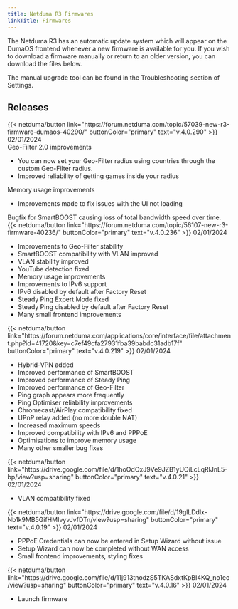 ```yaml
---
title: Netduma R3 Firmwares
linkTitle: Firmwares
---
```


The Netduma R3 has an automatic update system which will appear on the DumaOS frontend whenever a new firmware is available for you. If you wish to download a firmware manually or return to an older version, you can download the files below.

The manual upgrade tool can be found in the Troubleshooting section of Settings.

<h2 class="mb-4">Releases</h2>
<div class="grid grid-cols-3 auto-rows-auto border-t-[1px] border-white/20">
  <div class="grid grid-cols-subgrid grid-flow-col col-span-3 divide-x divide-white/20 border-b-[1px] border-white/20">
    <div class="py-6 pr-6 flex flex-col col-span-1 gap-4">
      {{< netduma/button link="https://forum.netduma.com/topic/57039-new-r3-firmware-dumaos-40290/" buttonColor="primary" text="v.4.0.290" >}}
      02/01/2024
    </div>
    <div class="col-span-4 p-6">   
      <div>Geo-Filter 2.0 improvements</div>
      <ul class="mt-0 text-text-secondary">
        <li>You can now set your Geo-Filter radius using countries through the custom Geo-Filter radius.</li>
        <li>Improved reliability of getting games inside your radius</li>
      </ul>
      <div>Memory usage improvements</div>
      <ul class="mt-0 text-text-secondary">
        <li>Improvements made to fix issues with the UI not loading</li>
      </ul>
      Bugfix for SmartBOOST causing loss of total bandwidth speed over time.<br>
    </div>
  </div>
  <div class="grid grid-cols-subgrid grid-flow-col col-span-4 divide-x divide-white/20 border-b-[1px] border-white/20">
    <div class="py-6 pr-6 flex flex-col col-span-1 gap-4">
      {{< netduma/button link="https://forum.netduma.com/topic/56107-new-r3-firmware-40236/" buttonColor="primary" text="v.4.0.236" >}}
      02/01/2024
    </div>
    <div class="col-span-3 p-6">   
      <ul class="mt-0 text-text-secondary">
        <li>Improvements to Geo-Filter stability</li>
        <li>SmartBOOST compatibility with VLAN improved</li>
        <li>VLAN stability improved</li>
        <li>YouTube detection fixed</li>
        <li>Memory usage improvements</li>
        <li>Improvements to IPv6 support</li>
        <li>IPv6 disabled by default after Factory Reset</li>
        <li>Steady Ping Expert Mode fixed</li>
        <li>Steady Ping disabled by default after Factory Reset</li>
        <li>Many small frontend improvements</li>
      </ul>
    </div>
  </div>
  <div class="grid grid-cols-subgrid grid-flow-col col-span-4 divide-x divide-white/20 border-b-[1px] border-white/20">
    <div class="py-6 pr-6 flex flex-col col-span-1 gap-4">
      {{< netduma/button link="https://forum.netduma.com/applications/core/interface/file/attachment.php?id=41720&key=c7ef49cfa27931fba39babdc31adb17f" buttonColor="primary" text="v.4.0.219" >}}
      02/01/2024
    </div>
    <div class="col-span-3 p-6">   
      <ul class="mt-0 text-text-secondary">
        <li>Hybrid-VPN added</li>
        <li>Improved performance of SmartBOOST</li>
        <li>Improved performance of Steady Ping</li>
        <li>Improved performance of Geo-Filter</li>
        <li>Ping graph appears more frequently</li>
        <li>Ping Optimiser reliability improvements</li>
        <li>Chromecast/AirPlay compatibility fixed</li>
        <li>UPnP relay added (no more double NAT)</li>
        <li>Increased maximum speeds</li>
        <li>Improved compatibility with IPv6 and PPPoE</li>
        <li>Optimisations to improve memory usage</li>
        <li>Many other smaller bug fixes</li>
      </ul>
    </div>
  </div>
  <div class="grid grid-cols-subgrid grid-flow-col col-span-4 divide-x divide-white/20 border-b-[1px] border-white/20">
    <div class="py-6 pr-6 flex flex-col col-span-1 gap-4">
      {{< netduma/button link="https://drive.google.com/file/d/1hoOdOxJ9Ve9JZB1yUOiLcLqRlJnL5-bp/view?usp=sharing" buttonColor="primary" text="v.4.0.21" >}}
      02/01/2024
    </div>
    <div class="col-span-3 p-6">   
      <ul class="mt-0 text-text-secondary">
        <li>VLAN compatibility fixed</li>
      </ul>
    </div>
  </div>
  <div class="grid grid-cols-subgrid grid-flow-col col-span-4 divide-x divide-white/20 border-b-[1px] border-white/20">
    <div class="py-6 pr-6 flex flex-col col-span-1 gap-4">
      {{< netduma/button link="https://drive.google.com/file/d/19glLDdlx-Nb1k9MB5GifHMIvyvJvfDTn/view?usp=sharing" buttonColor="primary" text="v.4.0.19" >}}
      02/01/2024
    </div>
    <div class="col-span-3 p-6">   
      <ul class="mt-0 text-text-secondary">
        <li>PPPoE Credentials can now be entered in Setup Wizard without issue</li>
        <li>Setup Wizard can now be completed without WAN access</li>
        <li>Small frontend improvements, styling fixes</li>
      </ul>
    </div>
  </div>
  <div class="grid grid-cols-subgrid grid-flow-col col-span-4 divide-x divide-white/20 border-b-[1px] border-white/20">
    <div class="py-6 pr-6 flex flex-col col-span-1 gap-4">
      {{< netduma/button link="https://drive.google.com/file/d/11j913tnodzS5TKASdxtKpBI4KQ_no1ec/view?usp=sharing" buttonColor="primary" text="v.4.0.16" >}}
      02/01/2024
    </div>
    <div class="col-span-3 p-6">   
      <ul class="mt-0 text-text-secondary">
        <li>Launch firmware</li>
      </ul>
    </div>
  </div>
</div>